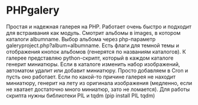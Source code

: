 # PHPgalery
Простая и надежная галерея на PHP. Работает очень быстро и подходит для встраивания как модуль. Смотрит альбомы в images, в котором каталоги albumname. Выбор альбома через php-параметр galeryproject.php?album=albumname. Есть флаги для темной темы и отображения кнопок альбомов (генерятся по названиям каталогов). К галерее представляю python-скрипт, который в каждом каталоге генерит миниатюры. Если в каталоге изменить набор изображений, автоматом удалит или добавит миниатюру. Просто добавляем в Cron и пусть оно работает. Если по какой-то причине галерея не находит миниатюру, генерит на лету из оригинала изображения (медленно, если не хватает достаточно много миниатюр, зато не ломается). Для работы скрипта нужны библиотеки PIL и tqdm (pip install PIL tqdm)
